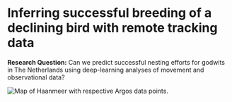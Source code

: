 # Inferring successful breeding of a declining bird with remote tracking data

**Research Question:** Can we predict successful nesting efforts for godwits in The Netherlands using deep-learning analyses of movement and observational data?

![Map of Haanmeer with respective Argos data points.](C:\Users\ralph\OneDrive\Pictures\Argos_Birds.PNG "Argos Birds in Haanmeer")

